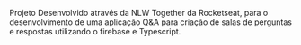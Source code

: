 Projeto Desenvolvido através da NLW Together da Rocketseat, para o desenvolvimento de uma aplicação Q&A para criação de salas de perguntas e respostas utilizando o firebase 
e Typescript. 
